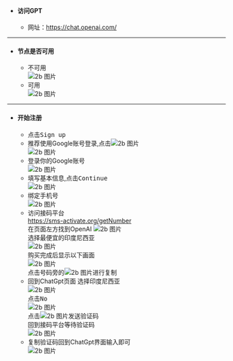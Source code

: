 
* #### 访问GPT 
    - 网址：<https://chat.openai.com/>  

***

* #### 节点是否可用  
    - 不可用  
    ![2b 图片](img/1.png)  
    - 可用  
    ![2b 图片](img/2.png)  

***

* #### 开始注册  
    - 点击<kbd>Sign up</kbd>  
    - 推荐使用Google账号登录,点击![2b 图片](img/4.png)  
    ![2b 图片](img/3.png)  
    - 登录你的Google账号  
    ![2b 图片](img/5.png)  
    - 填写基本信息,点击<kbd>Continue</kbd>  
    ![2b 图片](img/6.png)  
    - 绑定手机号  
    ![2b 图片](img/7.png)  
    - 访问接码平台  
    <https://sms-activate.org/getNumber>  
    在页面左方找到OpenAI
    ![2b 图片](img/8.png)  
    选择最便宜的印度尼西亚  
    ![2b 图片](img/9.png)  
    购买完成后显示以下画面  
    ![2b 图片](img/10.png)  
    点击号码旁的![2b 图片](img/11.png)进行复制  
    - 回到ChatGpt页面 
    选择印度尼西亚  
    ![2b 图片](img/12.png)  
    点击<kbd>No</kbd>  
    ![2b 图片](img/13.png)  
    点击![2b 图片](img/14.png)发送验证码  
    回到接码平台等待验证码  
    ![2b 图片](img/15.png)  
    - 复制验证码回到ChatGpt界面输入即可  
    ![2b 图片](img/16.png)




